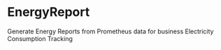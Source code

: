 # EnergyReport
Generate Energy Reports from Prometheus data for business Electricity Consumption Tracking
